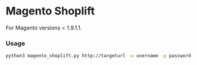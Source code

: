 # Magento Shoplift
For Magento versions < 1.9.1.1. 

### Usage

```bash
python3 magento_shoplift.py http://targeturl -u username -p password
```


